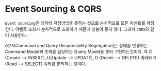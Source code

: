 # Event Sourcing & CQRS

`Event Sourcing`은 데이터 저장방법을 뜻하는 것으로 순차적으로 모든 이벤트를 저장한다. 이벤트 조회시 순차적으로 조회하기 때문에 성능이 좋지 않다. 그래서 `CQRS`와 같이 사용한다.

`CQRS`(Command and Query Responsibility Segregation)는 상태를 변경하는 Command Model과 조회를 담당하는 Query Model을 분리 구현하는것이다. 즉 C (Create –> INSERT), U(Update –> UPDATE), D (Delete –> DELETE) 쿼리와 R (Read –> SELECT) 쿼리를 분리하는 것이다. 

 

